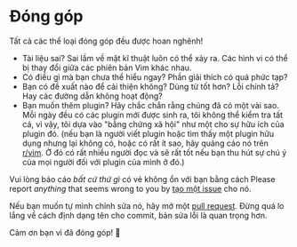 # Đóng góp

Tất cả các thể loại đóng góp đều được hoan nghênh!

- Tài liệu sai? Sai lầm về mặt kĩ thuật luôn có thể xảy ra. Các hình vi có thể 
  bị thay đổi giữa các phiên bản Vim khác nhau.
- Có điều gì mà bạn chưa thể hiểu ngay? Phần giải thích có quá phức tạp?
- Bạn có đề xuất nào để cải thiện không? Dùng từ tốt hơn? Lỗi chính tả? Hay các 
  đường dẫn không hoạt động?
- Bạn muốn thêm plugin? Hãy chắc chắn rằng chúng đã có một vài sao. Mỗi ngày 
  đều có các plugin mới được sinh ra, tôi không thể kiểm tra tất cả, vì vậy, 
  tôi dựa vào "bằng chứng xã hội" như một cho sự hữu ích của plugin đó. (nếu 
  bạn là người viết plugin hoặc tìm thấy một plugin hữu dụng nhưng lại không có,
  hoặc có rất ít sao, hãy quảng cáo nó trên 
  [r/vim](https://www.reddit.com/r/vim). Ở đó có rất nhiều người đọc và sẽ rất 
  tốt nếu bạn thu hút sự chú ý của mọi người đối với plugin của mình ở đó.)

Vui lòng báo cáo _bất cứ thứ gì_ có vẻ không ổn với bạn bằng cách 
Please report _anything_ that seems wrong to you by
[tạo một issue](https://github.com/mhinz/vim-galore/issues/new) cho nó.

Nếu bạn muốn tự mình chỉnh sửa nó, hãy mở một 
[pull request](https://help.github.com/categories/collaborating-with-issues-and-pull-requests).
Đừng quá lo lắng về cách định dạng tên cho commit, bản sửa lỗi là quan trọng hơn.

Cảm ơn bạn vì đã đóng góp! 🎉
